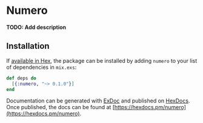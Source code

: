 # Numero

**TODO: Add description**

## Installation

If [available in Hex](https://hex.pm/docs/publish), the package can be installed
by adding `numero` to your list of dependencies in `mix.exs`:

```elixir
def deps do
  [{:numero, "~> 0.1.0"}]
end
```

Documentation can be generated with [ExDoc](https://github.com/elixir-lang/ex_doc)
and published on [HexDocs](https://hexdocs.pm). Once published, the docs can
be found at [https://hexdocs.pm/numero](https://hexdocs.pm/numero).


